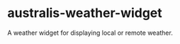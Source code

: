 australis-weather-widget
=========================

A weather widget for displaying local or remote weather.
